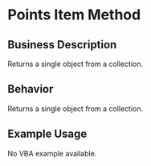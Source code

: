 # Points Item Method

## Business Description
Returns a single object from a collection.

## Behavior
Returns a single object from a collection.

## Example Usage
No VBA example available.